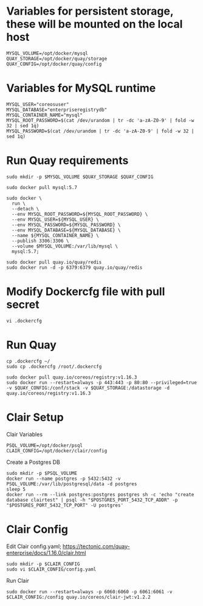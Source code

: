 # Variables for persistent storage, these will be mounted on the local host
```shell
MYSQL_VOLUME=/opt/docker/mysql
QUAY_STORAGE=/opt/docker/quay/storage
QUAY_CONFIG=/opt/docker/quay/config
```

# Variables for MySQL runtime
```shell
MYSQL_USER="coreosuser"
MYSQL_DATABASE="enterpriseregistrydb"
MYSQL_CONTAINER_NAME="mysql"
MYSQL_ROOT_PASSWORD=$(cat /dev/urandom | tr -dc 'a-zA-Z0-9' | fold -w 32 | sed 1q)
MYSQL_PASSWORD=$(cat /dev/urandom | tr -dc 'a-zA-Z0-9' | fold -w 32 | sed 1q)
```

# Run Quay requirements
```shell
sudo mkdir -p $MYSQL_VOLUME $QUAY_STORAGE $QUAY_CONFIG

sudo docker pull mysql:5.7

sudo docker \
  run \
  --detach \
  --env MYSQL_ROOT_PASSWORD=${MYSQL_ROOT_PASSWORD} \
  --env MYSQL_USER=${MYSQL_USER} \
  --env MYSQL_PASSWORD=${MYSQL_PASSWORD} \
  --env MYSQL_DATABASE=${MYSQL_DATABASE} \
  --name ${MYSQL_CONTAINER_NAME} \
  --publish 3306:3306 \
  --volume $MYSQL_VOLUME:/var/lib/mysql \
  mysql:5.7;

sudo docker pull quay.io/quay/redis
sudo docker run -d -p 6379:6379 quay.io/quay/redis
```

# Modify Dockercfg file with pull secret
```shell
vi .dockercfg 
```

# Run Quay
```shell
cp .dockercfg ~/
sudo cp .dockercfg /root/.dockercfg

sudo docker pull quay.io/coreos/registry:v1.16.3
sudo docker run --restart=always -p 443:443 -p 80:80 --privileged=true -v $QUAY_CONFIG:/conf/stack -v $QUAY_STORAGE:/datastorage -d quay.io/coreos/registry:v1.16.3
```

# Clair Setup
Clair Variables
``` shell
PSQL_VOLUME=/opt/docker/psql
CLAIR_CONFIG=/opt/docker/clair/config
```

Create a Postgres DB

``` shell
sudo mkdir -p $PSQL_VOLUME
docker run --name postgres -p 5432:5432 -v PSQL_VOLUME:/var/lib/postgresql/data -d postgres 
sleep 5
docker run --rm --link postgres:postgres postgres sh -c 'echo "create database clairtest" | psql -h "$POSTGRES_PORT_5432_TCP_ADDR" -p "$POSTGRES_PORT_5432_TCP_PORT" -U postgres'
``` 

# Clair Config
Edit Clair config.yaml; https://tectonic.com/quay-enterprise/docs/1.16.0/clair.html
``` shell
sudo mkdir -p $CLAIR_CONFIG
sudo vi $CLAIR_CONFIG/config.yaml
```

Run Clair
``` shell
sudo docker run --restart=always -p 6060:6060 -p 6061:6061 -v $CLAIR_CONFIG:/config quay.io/coreos/clair-jwt:v1.2.2
```